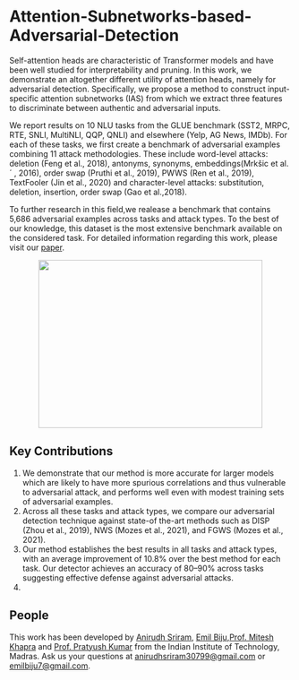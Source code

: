 # Attention-Subnetworks-based-Adversarial-Detection

Self-attention heads are characteristic of Transformer models and have been well studied for interpretability and pruning. In this work, we demonstrate an altogether different utility of attention heads, namely for adversarial detection. Specifically, we propose a method to construct input-specific attention subnetworks (IAS) from which we extract three features to discriminate between authentic and adversarial inputs. 

We report results on 10 NLU tasks from the GLUE benchmark (SST2, MRPC, RTE, SNLI, MultiNLI, QQP, QNLI) and elsewhere (Yelp, AG News, IMDb). For each of these tasks, we first 
create a benchmark of adversarial examples combining 11 attack methodologies. These include word-level attacks: deletion (Feng et al., 2018), antonyms, synonyms, embeddings(Mrkšic et al. ´ , 2016), order swap (Pruthi et al., 2019), PWWS (Ren et al., 2019), TextFooler (Jin et al., 2020) and character-level attacks: substitution, deletion, insertion, order swap (Gao et al.,2018). 

To further research in this field,we realease a benchmark that contains 5,686 adversarial examples across tasks and attack types. To the best of our knowledge, this dataset is the most extensive benchmark available on the considered task. For detailed information regarding this work, please visit our [paper](https://openreview.net/pdf?id=HcPfWDZZVuh). 

<p align="center">
   <img src="../gh-pages/assets/images/gesture_sample.jpg" width=400 height=300>
</p>

## Key Contributions

1. We demonstrate that our method is more accurate for larger models which are likely to have more spurious correlations and thus vulnerable to adversarial attack, and performs well even with modest training sets of adversarial examples.
2. Across all these tasks and attack types, we compare our adversarial detection technique against state-of the-art methods such as DISP (Zhou et al., 2019), NWS (Mozes et al., 2021), and FGWS (Mozes et al., 2021).
3. Our method establishes the best results in all tasks and attack types, with an average improvement of 10.8% over the best method for each task. Our detector achieves an accuracy of 80–90% across tasks suggesting effective defense against adversarial attacks.
4. 


## People

This work has been developed by [Anirudh Sriram](https://github.com/anirudhs123), [Emil Biju](https://github.com/emilbiju),[Prof. Mitesh Khapra](https://www.cse.iitm.ac.in/~miteshk/) and [Prof. Pratyush Kumar](https://www.cse.iitm.ac.in/~pratyush/) from the Indian Institute of Technology, Madras. Ask us your questions at [anirudhsriram30799@gmail.com](mailto:anirudhsriram30799@gmail.com) or [emilbiju7@gmail.com](mailto:emilbiju7@gmail.com).

